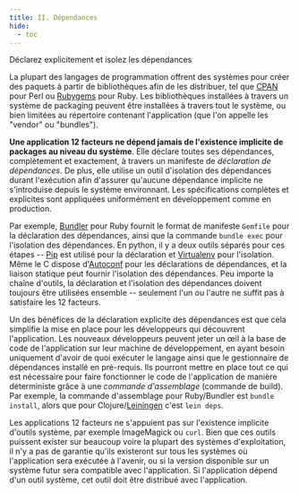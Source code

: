 ```yaml
---
title: II. Dépendances
hide:
  - toc
---
```

Déclarez explicitement et isolez les dépendances

La plupart des langages de programmation offrent des systèmes pour créer des paquets à partir de bibliothèques afin de les distribuer, tel que [CPAN](http://www.cpan.org/) pour Perl ou [Rubygems](http://rubygems.org/) pour Ruby. Les bibliothèques installées à travers un système de packaging peuvent être installées à travers tout le système, ou bien limitées au répertoire contenant l'application (que l'on appelle les "vendor" ou "bundles").

**Une application 12 facteurs ne dépend jamais de l'existence implicite de packages au niveau du système**. Elle déclare toutes ses dépendances, complètement et exactement, à travers un manifeste de *déclaration de dépendances*. De plus, elle utilise un outil d'isolation des dépendances durant l'exécution afin d'assurer qu'aucune dépendance implicite ne s'introduise depuis le système environnant. Les spécifications complètes et explicites sont appliquées uniformément en développement comme en production.

Par exemple, [Bundler](https://bundler.io/) pour Ruby fournit le format de manifeste `Gemfile` pour la déclaration des dépendances, ainsi que la commande `bundle exec` pour l'isolation des dépendances. En python, il y a deux outils séparés pour ces étapes -- [Pip](http://www.pip-installer.org/en/latest/) est utilisé pour la déclaration et [Virtualenv](http://www.virtualenv.org/en/latest/) pour l'isolation. Même le C dispose d'[Autoconf](http://www.gnu.org/s/autoconf/) pour les déclarations de dépendances, et la liaison statique peut fournir l'isolation des dépendances. Peu importe la chaîne d'outils, la déclaration et l'isolation des dépendances doivent toujours être utilisées ensemble -- seulement l'un ou l'autre ne suffit pas à satisfaire les 12 facteurs.

Un des bénéfices de la déclaration explicite des dépendances est que cela simplifie la mise en place pour les développeurs qui découvrent l'application. Les nouveaux développeurs peuvent jeter un œil à la base de code de l'application sur leur machine de développement, en ayant besoin uniquement d'avoir de quoi exécuter le langage ainsi que le gestionnaire de dépendances installé en pré-requis. Ils pourront mettre en place tout ce qui est nécessaire pour faire fonctionner le code de l'application de manière déterministe grâce à une *commande d'assemblage* (commande de build). Par exemple, la commande d'assemblage pour Ruby/Bundler est `bundle install`, alors que pour Clojure/[Leiningen](https://github.com/technomancy/leiningen#readme) c'est `lein deps`.

Les applications 12 facteurs ne s'appuient pas sur l'existence implicite d'outils système, par exemple ImageMagick ou `curl`. Bien que ces outils puissent exister sur beaucoup voire la plupart des systèmes d'exploitation, il n'y a pas de garantie qu'ils existeront sur tous les systèmes où l'application sera exécutée à l'avenir, ou si la version disponible sur un système futur sera compatible avec l'application. Si l'application dépend d'un outil système, cet outil doit être distribué avec l'application.

